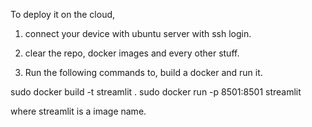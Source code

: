 To deploy it on the cloud, 
1. connect your device with ubuntu server with ssh login.

2. clear the repo, docker images and every other stuff.

3. Run the following commands to, build a docker and run it. 

sudo docker build -t streamlit .
sudo docker run -p 8501:8501 streamlit

where streamlit is a image name. 
